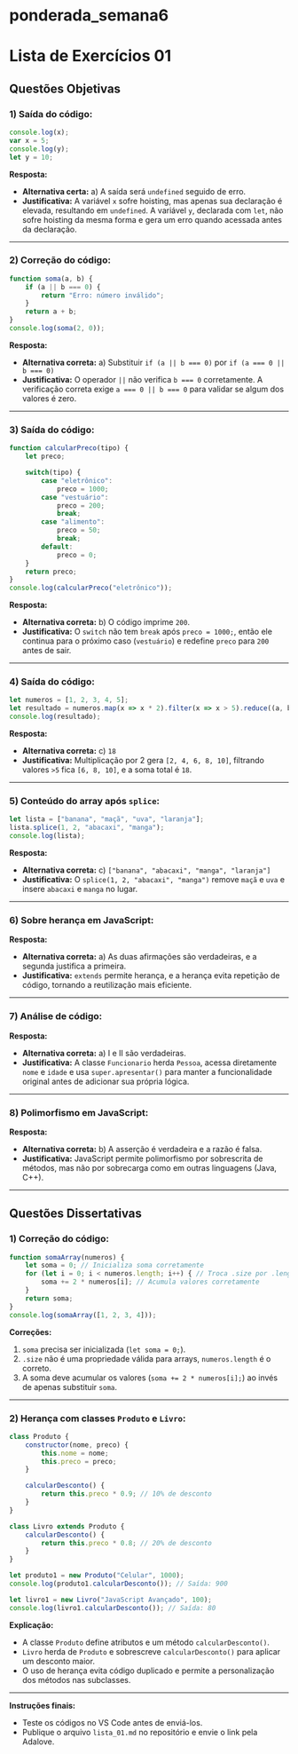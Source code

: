 # ponderada_semana6
# Lista de Exercícios 01

## Questões Objetivas

### 1) Saída do código:
```javascript
console.log(x);
var x = 5;
console.log(y);
let y = 10;
```
**Resposta:**
- **Alternativa certa:** a) A saída será `undefined` seguido de erro.
- **Justificativa:** A variável `x` sofre hoisting, mas apenas sua declaração é elevada, resultando em `undefined`. A variável `y`, declarada com `let`, não sofre hoisting da mesma forma e gera um erro quando acessada antes da declaração.

---

### 2) Correção do código:
```javascript
function soma(a, b) {
    if (a || b === 0) {
        return "Erro: número inválido";
    }
    return a + b;
}
console.log(soma(2, 0));
```
**Resposta:**
- **Alternativa correta:** a) Substituir `if (a || b === 0)` por `if (a === 0 || b === 0)`
- **Justificativa:** O operador `||` não verifica `b === 0` corretamente. A verificação correta exige `a === 0 || b === 0` para validar se algum dos valores é zero.

---

### 3) Saída do código:
```javascript
function calcularPreco(tipo) {
    let preco;

    switch(tipo) {
        case "eletrônico":
            preco = 1000;
        case "vestuário":
            preco = 200;
            break;
        case "alimento":
            preco = 50;
            break;
        default:
            preco = 0;
    }
    return preco;
}
console.log(calcularPreco("eletrônico"));
```
**Resposta:**
- **Alternativa correta:** b) O código imprime `200`.
- **Justificativa:** O `switch` não tem `break` após `preco = 1000;`, então ele continua para o próximo caso (`vestuário`) e redefine `preco` para `200` antes de sair.

---

### 4) Saída do código:
```javascript
let numeros = [1, 2, 3, 4, 5];
let resultado = numeros.map(x => x * 2).filter(x => x > 5).reduce((a, b) => a + b, 0);
console.log(resultado);
```
**Resposta:**
- **Alternativa correta:** c) `18`
- **Justificativa:** Multiplicação por 2 gera `[2, 4, 6, 8, 10]`, filtrando valores `>5` fica `[6, 8, 10]`, e a soma total é `18`.

---

### 5) Conteúdo do array após `splice`:
```javascript
let lista = ["banana", "maçã", "uva", "laranja"];
lista.splice(1, 2, "abacaxi", "manga");
console.log(lista);
```
**Resposta:**
- **Alternativa correta:** c) `["banana", "abacaxi", "manga", "laranja"]`
- **Justificativa:** O `splice(1, 2, "abacaxi", "manga")` remove `maçã` e `uva` e insere `abacaxi` e `manga` no lugar.

---

### 6) Sobre herança em JavaScript:
**Resposta:**
- **Alternativa correta:** a) As duas afirmações são verdadeiras, e a segunda justifica a primeira.
- **Justificativa:** `extends` permite herança, e a herança evita repetição de código, tornando a reutilização mais eficiente.

---

### 7) Análise de código:
**Resposta:**
- **Alternativa correta:** a) I e II são verdadeiras.
- **Justificativa:** A classe `Funcionario` herda `Pessoa`, acessa diretamente `nome` e `idade` e usa `super.apresentar()` para manter a funcionalidade original antes de adicionar sua própria lógica.

---

### 8) Polimorfismo em JavaScript:
**Resposta:**
- **Alternativa correta:** b) A asserção é verdadeira e a razão é falsa.
- **Justificativa:** JavaScript permite polimorfismo por sobrescrita de métodos, mas não por sobrecarga como em outras linguagens (Java, C++).

---

## Questões Dissertativas

### 1) Correção do código:
```javascript
function somaArray(numeros) {
    let soma = 0; // Inicializa soma corretamente
    for (let i = 0; i < numeros.length; i++) { // Troca .size por .length
        soma += 2 * numeros[i]; // Acumula valores corretamente
    }
    return soma;
}
console.log(somaArray([1, 2, 3, 4]));
```
**Correções:**
1. `soma` precisa ser inicializada (`let soma = 0;`).
2. `.size` não é uma propriedade válida para arrays, `numeros.length` é o correto.
3. A soma deve acumular os valores (`soma += 2 * numeros[i];`) ao invés de apenas substituir `soma`.

---

### 2) Herança com classes `Produto` e `Livro`:
```javascript
class Produto {
    constructor(nome, preco) {
        this.nome = nome;
        this.preco = preco;
    }

    calcularDesconto() {
        return this.preco * 0.9; // 10% de desconto
    }
}

class Livro extends Produto {
    calcularDesconto() {
        return this.preco * 0.8; // 20% de desconto
    }
}

let produto1 = new Produto("Celular", 1000);
console.log(produto1.calcularDesconto()); // Saída: 900

let livro1 = new Livro("JavaScript Avançado", 100);
console.log(livro1.calcularDesconto()); // Saída: 80
```
**Explicação:**
- A classe `Produto` define atributos e um método `calcularDesconto()`.
- `Livro` herda de `Produto` e sobrescreve `calcularDesconto()` para aplicar um desconto maior.
- O uso de herança evita código duplicado e permite a personalização dos métodos nas subclasses.

---

**Instruções finais:**
- Teste os códigos no VS Code antes de enviá-los.
- Publique o arquivo `lista_01.md` no repositório e envie o link pela Adalove.
